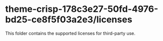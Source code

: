 # theme-crisp-178c3e27-50fd-4976-bd25-ce8f5f03a2e3/licenses

This folder contains the supported licenses for third-party use.
